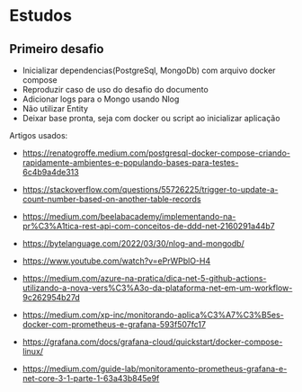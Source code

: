 # Estudos



## Primeiro desafio
- Inicializar dependencias(PostgreSql, MongoDb) com arquivo docker compose
- Reproduzir caso de uso do desafio do documento
- Adicionar logs para o Mongo usando Nlog
- Não utilizar Entity
- Deixar base pronta, seja com docker ou script ao inicializar aplicação 


Artigos usados:
- https://renatogroffe.medium.com/postgresql-docker-compose-criando-rapidamente-ambientes-e-populando-bases-para-testes-6c4b9a4de313
- https://stackoverflow.com/questions/55726225/trigger-to-update-a-count-number-based-on-another-table-records
- https://medium.com/beelabacademy/implementando-na-pr%C3%A1tica-rest-api-com-conceitos-de-ddd-net-2160291a44b7
- https://bytelanguage.com/2022/03/30/nlog-and-mongodb/
- https://www.youtube.com/watch?v=ePrWPblO-H4
- https://medium.com/azure-na-pratica/dica-net-5-github-actions-utilizando-a-nova-vers%C3%A3o-da-plataforma-net-em-um-workflow-9c262954b27d

- https://medium.com/xp-inc/monitorando-aplica%C3%A7%C3%B5es-docker-com-prometheus-e-grafana-593f507fc17
- https://grafana.com/docs/grafana-cloud/quickstart/docker-compose-linux/
- https://medium.com/guide-lab/monitoramento-prometheus-grafana-e-net-core-3-1-parte-1-63a43b845e9f